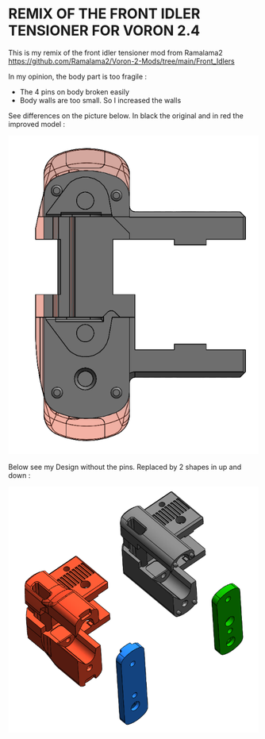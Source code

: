# REMIX OF THE FRONT IDLER TENSIONER FOR VORON 2.4

This is my remix of the front idler tensioner mod from Ramalama2
https://github.com/Ramalama2/Voron-2-Mods/tree/main/Front_Idlers

In my opinion, the body part is too fragile :
- The 4 pins on body broken easily
- Body walls are too small. So I increased the walls

See differences on the picture below. In black the original and in red the improved model :

![](https://github.com/Aurel-14/Voron-2.4/blob/main/IDLER%20TENSIONER/PICTURES/IDLER_TENSIONER_02.PNG)

Below see my Design without the pins. Replaced by 2 shapes in up and down :

![](https://github.com/Aurel-14/Voron-2.4/blob/main/IDLER%20TENSIONER/PICTURES/IDLER_TENSIONER_01.PNG)
